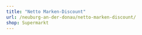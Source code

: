 ```yaml
---
title: "Netto Marken-Discount"
url: /neuburg-an-der-donau/netto-marken-discount/
shop: Supermarkt
---
```

